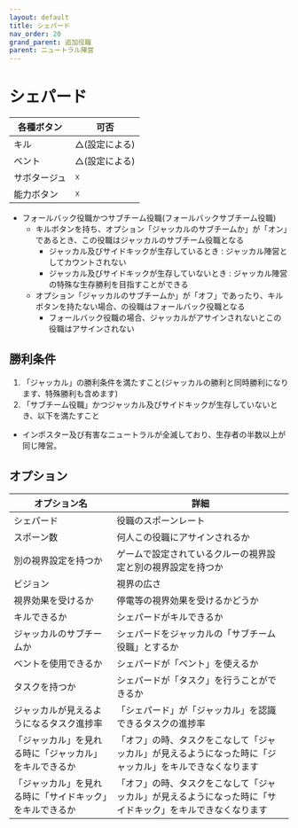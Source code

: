 ```yaml
---
layout: default
title: シェパード
nav_order: 20
grand_parent: 追加役職
parent: ニュートラル陣営
---
```



# シェパード

|  各種ボタン |  可否  |
| ---- | ---- |
|  キル  | △(設定による) |
|  ベント  | △(設定による) |
|  サボタージュ  | ☓ |
|  能力ボタン  | ☓ |

- フォールバック役職かつサブチーム役職(フォールバックサブチーム役職)
  - キルボタンを持ち、オプション「ジャッカルのサブチームか」が「オン」であるとき、この役職はジャッカルのサブチーム役職となる
    - ジャッカル及びサイドキックが生存しているとき : ジャッカル陣営としてカウントされない　
    - ジャッカル及びサイドキックが生存していないとき : ジャッカル陣営の特殊な生存勝利を目指すことができる
  - オプション「ジャッカルのサブチームか」が「オフ」であったり、キルボタンを持たない場合、の役職はフォールバック役職となる
    - フォールバック役職の場合、ジャッカルがアサインされないとこの役職はアサインされない

## 勝利条件
1. 「ジャッカル」の勝利条件を満たすこと(ジャッカルの勝利と同時勝利になります、特殊勝利も含めます)
2. 「サブチーム役職」かつジャッカル及びサイドキックが生存していないとき、以下を満たすこと
  - インポスター及び有害なニュートラルが全滅しており、生存者の半数以上が同じ陣営。

## オプション

|  オプション名 |  詳細  |
| ---- | ---- |
|  シェパード  | 役職のスポーンレート |
|  スポーン数  | 何人この役職にアサインされるか |
|  別の視界設定を持つか  |  ゲームで設定されているクルーの視界設定と別の視界設定を持つか  |
|  ビジョン  |  視界の広さ  |
|  視界効果を受けるか  |  停電等の視界効果を受けるかどうか  |
|  キルできるか  |  シェパードがキルできるか  |
|  ジャッカルのサブチームか  |  シェパードをジャッカルの「サブチーム役職」とするか  |
| ベントを使用できるか | シェパードが「ベント」を使えるか |
| タスクを持つか | シェパードが「タスク」を行うことができるか |
| ジャッカルが見えるようになるタスク進捗率  | 「シェパード」が「ジャッカル」を認識できるタスクの進捗率  |
|「ジャッカル」を見れる時に「ジャッカル」をキルできるか |「オフ」の時、タスクをこなして「ジャッカル」が見えるようになった時に「ジャッカル」をキルできなくなります |
|「ジャッカル」を見れる時に「サイドキック」をキルできるか |「オフ」の時、タスクをこなして「ジャッカル」が見えるようになった時に「サイドキック」をキルできなくなります |
